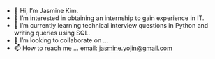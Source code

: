 - 👋 Hi, I’m Jasmine Kim.
- 👀 I’m interested in obtaining an internship to gain experience in IT. 
- 🌱 I’m currently learning technical interview questions in Python and writing queries using SQL. 
- 💞️ I’m looking to collaborate on ...
- 📫 How to reach me ... email: jasmine.yojin@gmail.com

<!---
jasmine-yojin/jasmine-yojin is a ✨ special ✨ repository because its `README.md` (this file) appears on your GitHub profile.
You can click the Preview link to take a look at your changes.
--->
